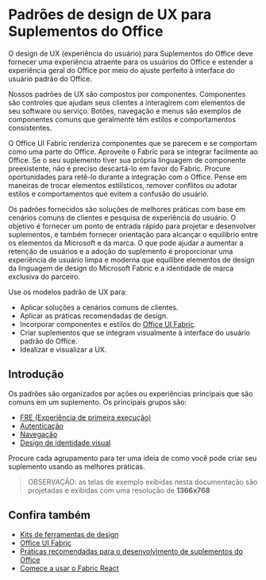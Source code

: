 # <a name="ux-design-patterns-for-office-add-ins"></a>Padrões de design de UX para Suplementos do Office

O design de UX (experiência do usuário) para Suplementos do Office deve fornecer uma experiência atraente para os usuários do Office e estender a experiência geral do Office por meio do ajuste perfeito à interface do usuário padrão do Office.  

Nossos padrões de UX são compostos por componentes. Componentes são controles que ajudam seus clientes a interagirem com elementos de seu software ou serviço. Botões, navegação e menus são exemplos de componentes comuns que geralmente têm estilos e comportamentos consistentes.

O Office UI Fabric renderiza componentes que se parecem e se comportam como uma parte do Office. Aproveite o Fabric para se integrar facilmente ao Office. Se o seu suplemento tiver sua própria linguagem de componente preexistente, não é preciso descartá-lo em favor do Fabric. Procure oportunidades para retê-lo durante a integração com o Office. Pense em maneiras de trocar elementos estilísticos, remover conflitos ou adotar estilos e comportamentos que evitem a confusão do usuário.

Os padrões fornecidos são soluções de melhores práticas com base em cenários comuns de clientes e pesquisa de experiência do usuário. O objetivo é fornecer um ponto de entrada rápido para projetar e desenvolver suplementos, e também fornecer orientação para alcançar o equilíbrio entre os elementos da Microsoft e da marca. O que pode ajudar a aumentar a retenção de usuários e a adoção do suplemento é proporcionar uma experiência de usuário limpa e moderna que equilibre elementos de design da linguagem de design do Microsoft Fabric e a identidade de marca exclusiva do parceiro.

Use os modelos padrão de UX para:

* Aplicar soluções a cenários comuns de clientes.
* Aplicar as práticas recomendadas de design.
* Incorporar componentes e estilos do [Office UI Fabric](https://developer.microsoft.com/en-us/fabric#/get-started).
* Criar suplementos que se integram visualmente à interface do usuário padrão do Office.
* Idealizar e visualizar a UX.


## <a name="getting-started"></a>Introdução

Os padrões são organizados por ações ou experiências principais que são comuns em um suplemento. Os principais grupos são:

* [FRE (Experiência de primeira execução)](../design/first-run-experience-patterns.md)
* [Autenticação](../design/authentication-patterns.md)
* [Navegação](../design/navigation-patterns.md)
* [Design de identidade visual](../design/branding-patterns.md)

Procure cada agrupamento para ter uma ideia de como você pode criar seu suplemento usando as melhores práticas.



>OBSERVAÇÃO: as telas de exemplo exibidas nesta documentação são projetadas e exibidas com uma resolução de **1366x768**




## <a name="see-also"></a>Confira também
* [Kits de ferramentas de design](design-toolkits.md)
* [Office UI Fabric](https://developer.microsoft.com/en-us/fabric)
* [Práticas recomendadas para o desenvolvimento de suplementos do Office](https://docs.microsoft.com/en-us/office/dev/add-ins/concepts/add-in-development-best-practices)
* [Comece a usar o Fabric React](https://docs.microsoft.com/en-us/office/dev/add-ins/design/using-office-ui-fabric-react)
